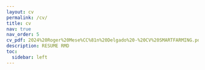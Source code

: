 ```yaml
---
layout: cv
permalink: /cv/
title: cv
nav: true
nav_order: 5
cv_pdf: 2024%20Roger%20Mese%CC%81n%20Delgado%20-%20CV%20SMARTFARMING.pdf.pdf # you can also use external links here
description: RESUME RMD
toc:
  sidebar: left
---
```


